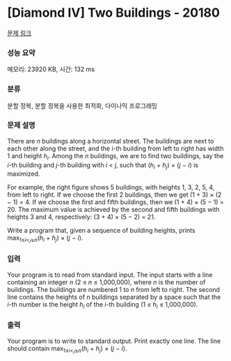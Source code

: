 # [Diamond IV] Two Buildings - 20180 

[문제 링크](https://www.acmicpc.net/problem/20180) 

### 성능 요약

메모리: 23920 KB, 시간: 132 ms

### 분류

분할 정복, 분할 정복을 사용한 최적화, 다이나믹 프로그래밍

### 문제 설명

<p>There are <em>n</em> buildings along a horizontal street. The buildings are next to each other along the street, and the <em>i</em>-th building from left to right has width 1 and height <em>h<sub>i</sub></em>. Among the <em>n</em> buildings, we are to find two buildings, say the <em>i</em>-th building and <em>j</em>-th building with <em>i</em> < <em>j</em>, such that (<em>h<sub>i</sub></em> + <em>h<sub>j</sub></em>) × (<em>j</em> − <em>i</em>) is maximized.</p>

<p>For example, the right figure shows 5 buildings, with heights 1, 3, 2, 5, 4, from left to right. If we choose the first 2 buildings, then we get (1 + 3) × (2 − 1) = 4. If we choose the first and fifth buildings, then we (1 + 4) × (5 − 1) = 20. The maximum value is achieved by the second and fifth buildings with heights 3 and 4, respectively: (3 + 4) × (5 − 2) = 21.</p>

<p>Write a program that, given a sequence of building heights, prints max<sub>1≤<em>i</em><<em>𝑗</em>≤<em>n</em></sub>(<em>h<sub>i</sub></em> + <em>h<sub>j</sub></em>) × (<em>j</em> − <em>i</em>).</p>

### 입력 

 <p>Your program is to read from standard input. The input starts with a line containing an integer <em>n</em> (2 ≤ <em>n</em> ≤ 1,000,000), where <em>n</em> is the number of buildings. The buildings are numbered 1 to <em>n</em> from left to right. The second line contains the heights of <em>n</em> buildings separated by a space such that the <em>i</em>-th number is the height <em>h<sub>i</sub></em> of the <em>i</em>-th building (1 ≤ <em>h<sub>i</sub></em> ≤ 1,000,000).</p>

### 출력 

 <p>Your program is to write to standard output. Print exactly one line. The line should contain max<sub>1≤<em>i</em><<em>𝑗</em>≤<em>n</em></sub>(<em>h<sub>i</sub></em> + <em>h<sub>j</sub></em>) × (<em>j</em> − <em>i</em>).</p>

